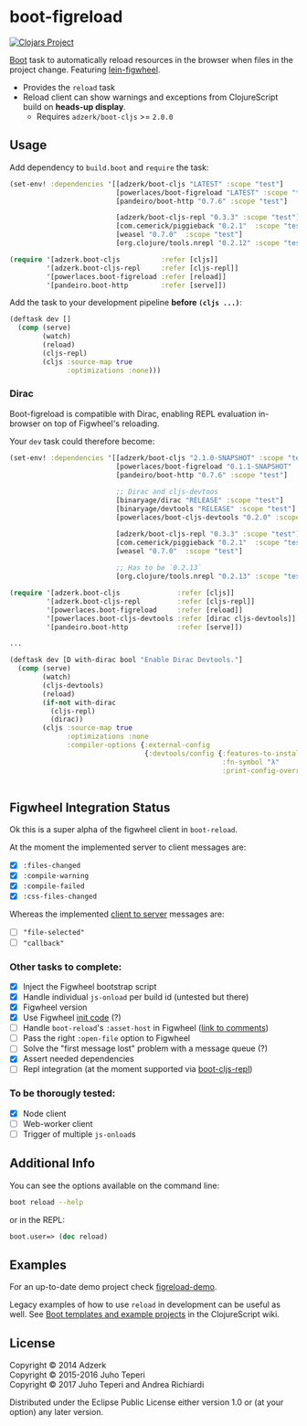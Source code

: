 # boot-figreload
[![Clojars Project](https://img.shields.io/clojars/v/powerlaces/boot-figreload.svg)](https://clojars.org/powerlaces/boot-figreload)

[Boot][1] task to automatically reload resources in the browser when files in
the project change. Featuring [lein-figwheel][2].

* Provides the `reload` task
* Reload client can show warnings and exceptions from ClojureScript build on **heads-up display**.
    * Requires `adzerk/boot-cljs` >= `2.0.0`
    
## Usage

Add dependency to `build.boot` and `require` the task:

```clj
(set-env! :dependencies '[[adzerk/boot-cljs "LATEST" :scope "test"]
                          [powerlaces/boot-figreload "LATEST" :scope "test"]
                          [pandeiro/boot-http "0.7.6" :scope "test"]

                          [adzerk/boot-cljs-repl "0.3.3" :scope "test"]
                          [com.cemerick/piggieback "0.2.1"  :scope "test"]
                          [weasel "0.7.0"  :scope "test"]
                          [org.clojure/tools.nrepl "0.2.12" :scope "test"]])

(require '[adzerk.boot-cljs          :refer [cljs]]
         '[adzerk.boot-cljs-repl     :refer [cljs-repl]]
         '[powerlaces.boot-figreload :refer [reload]]
         '[pandeiro.boot-http        :refer [serve]])
```

Add the task to your development pipeline **before `(cljs ...)`**:

```clj
(deftask dev []
  (comp (serve)
        (watch)
        (reload)
        (cljs-repl)
        (cljs :source-map true
              :optimizations :none)))
```

### Dirac

Boot-figreload is compatible with Dirac, enabling REPL evaluation in-browser on top of Figwheel's reloading.

Your `dev` task could therefore become:

```clj
(set-env! :dependencies '[[adzerk/boot-cljs "2.1.0-SNAPSHOT" :scope "test"]
                          [powerlaces/boot-figreload "0.1.1-SNAPSHOT" :scope "test"]
                          [pandeiro/boot-http "0.7.6" :scope "test"]
                          
                          ;; Dirac and cljs-devtoos
                          [binaryage/dirac "RELEASE" :scope "test"]
                          [binaryage/devtools "RELEASE" :scope "test"]
                          [powerlaces/boot-cljs-devtools "0.2.0" :scope "test"]

                          [adzerk/boot-cljs-repl "0.3.3" :scope "test"]
                          [com.cemerick/piggieback "0.2.1"  :scope "test"]
                          [weasel "0.7.0"  :scope "test"]
                          
                          ;; Has to be `0.2.13`
                          [org.clojure/tools.nrepl "0.2.13" :scope "test"]])

(require '[adzerk.boot-cljs              :refer [cljs]]
         '[adzerk.boot-cljs-repl         :refer [cljs-repl]]
         '[powerlaces.boot-figreload     :refer [reload]]
         '[powerlaces.boot-cljs-devtools :refer [dirac cljs-devtools]]
         '[pandeiro.boot-http            :refer [serve]])

...

(deftask dev [D with-dirac bool "Enable Dirac Devtools."]
  (comp (serve)
        (watch)
        (cljs-devtools)
        (reload)
        (if-not with-dirac
          (cljs-repl)
          (dirac))
        (cljs :source-map true
              :optimizations :none
              :compiler-options {:external-config
                                 {:devtools/config {:features-to-install [:formatters :hints]
                                                    :fn-symbol "λ"
                                                    :print-config-overrides true}}})))
                                                    
```
                      
                                                    
## Figwheel Integration Status

Ok this is a super alpha of the figwheel client in `boot-reload`.

At the moment the implemented server to client messages are:

- [x] `:files-changed`
- [x] `:compile-warning`
- [x] `:compile-failed`
- [x] `:css-files-changed`

Whereas the implemented [client to server](https://github.com/arichiardi/lein-figwheel/blob/boot-reload-changes/sidecar/src/figwheel_sidecar/components/figwheel_server.clj#L75) messages are:

- [ ] `"file-selected"` 
- [ ] `"callback"`

### Other tasks to complete:

- [x] Inject the Figwheel bootstrap script
- [x] Handle individual `js-onload` per build id (untested but there)
- [x] Figwheel version
- [x] Use Figwheel [init code](https://github.com/bhauman/lein-figwheel/blob/cc2d188ab041fc92551d3c4a8201729c47fe5846/sidecar/src/figwheel_sidecar/build_middleware/injection.clj#L171) (?)
- [ ] Handle `boot-reload`'s `:asset-host` in Figwheel ([link to comments](https://github.com/adzerk-oss/boot-reload/commit/e27e330d9f688875ba19d56e825cd9e81013e58e#commitcomment-20350456))
- [ ] Pass the right `:open-file` option to Figwheel
- [ ] Solve the "first message lost" problem with a message queue (?) 
- [x] Assert needed dependencies
- [ ] Repl integration (at the moment supported via [boot-cljs-repl][3])

### To be thorougly tested:

- [x] Node client
- [ ] Web-worker client
- [ ] Trigger of multiple `js-onload`s

## Additional Info

You can see the options available on the command line:

```bash
boot reload --help
```

or in the REPL:

```clj
boot.user=> (doc reload)
```

## Examples

For an up-to-date demo project check [figreload-demo][4].

Legacy examples of how to use `reload` in development can be useful as well. See
[Boot templates and example projects][5] in the ClojureScript wiki.

## License

Copyright &copy; 2014 Adzerk<br>
Copyright &copy; 2015-2016 Juho Teperi<br>
Copyright &copy; 2017 Juho Teperi and Andrea Richiardi

Distributed under the Eclipse Public License either version 1.0 or (at
your option) any later version.

[1]:                https://github.com/boot-clj/boot
[2]:                https://github.com/bhauman/lein-figwheel
[3]:                https://github.com/adzerk-oss/boot-cljs-repl
[4]:                https://github.com/arichiardi/figreload-demo
[5]:                https://github.com/clojure/clojurescript/wiki#boot
